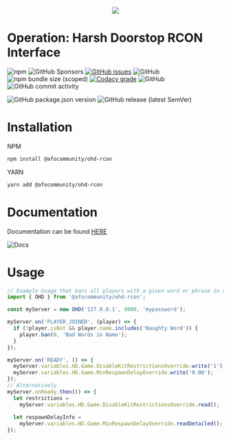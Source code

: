 <p align="center">
  <img src="https://github.com/afocommunity/OHD-RCON/raw/main/.github/assets/logo.png" />
</p>

# Operation: Harsh Doorstop RCON Interface

![npm](https://img.shields.io/npm/dw/@afocommunity/ohd-rcon) ![GitHub Sponsors](https://img.shields.io/github/sponsors/bombitmanbomb) [![GitHub issues](https://img.shields.io/github/issues/afocommunity/ohd-rcon)](https://github.com/afocommunity/OHD-RCON/issues) ![GitHub](https://img.shields.io/badge/license-MIT-brightgreen) ![npm bundle size (scoped)](https://img.shields.io/bundlephobia/minzip/@afocommunity/ohd-rcon) [![Codacy grade](https://img.shields.io/codacy/grade/bc777618c71e42fb87caae1c0c970327?logo=codacy)](https://www.codacy.com/gh/afocommunity/OHD-RCON/dashboard?utm_source=github.com&utm_medium=referral&utm_content=afocommunity/OHD-RCON&utm_campaign=Badge_Grade) ![GitHub](https://img.shields.io/badge/node->=16.0.0-brightgreen) ![GitHub commit activity](https://img.shields.io/github/commit-activity/m/afocommunity/ohd-rcon)

![GitHub package.json version](https://img.shields.io/github/package-json/v/afocommunity/ohd-rcon) ![GitHub release (latest SemVer)](https://img.shields.io/github/v/release/afocommunity/ohd-rcon)

# Installation

NPM

```bash
npm install @afocommunity/ohd-rcon
```

YARN

```bash
yarn add @afocommunity/ohd-rcon
```

# Documentation

Documentation can be found [HERE](https://afocommunity.github.io/OHD-RCON/modules.html)

![Docs](https://img.shields.io/website?down_color=red&down_message=offline&up_color=brightgreen&up_message=online&url=https%3A%2F%2Fafocommunity.github.io%2FOHD-RCON%2Fmodules.html)

# Usage

```ts
// Example Usage that bans all players with a given word or phrase in their name.
import { OHD } from '@afocommunity/ohd-rcon';

const myServer = new OHD('127.0.0.1', 8000, 'mypassword');

myServer.on('PLAYER_JOINED', (player) => {
  if (!player.isBot && player.name.includes('Naughty Word')) {
    player.ban(0, 'Bad Words in Name');
  }
});

myServer.on('READY', () => {
  myServer.variables.HD.Game.DisableKitRestrictionsOverride.write('1');
  myServer.variables.HD.Game.MinRespawnDelayOverride.write('0.00');
});
// Alternatively
myServer.onReady.then(() => {
  let restrictions =
    myServer.variables.HD.Game.DisableKitRestrictionsOverride.read();
    
  let respawnDelayInfo =
    myServer.variables.HD.Game.MinRespawnDelayOverride.readDetailed();
});
```
